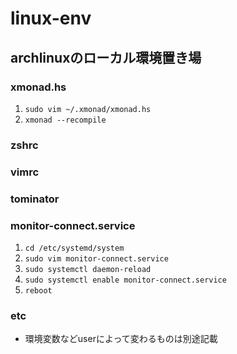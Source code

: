 # linux-env
## archlinuxのローカル環境置き場

### xmonad.hs
1. ```sudo vim ~/.xmonad/xmonad.hs```
2. ```xmonad --recompile```

### zshrc

### vimrc

### tominator

### monitor-connect.service
1. ```cd /etc/systemd/system```
2. ```sudo vim monitor-connect.service```
3. ```sudo systemctl daemon-reload```
4. ```sudo systemctl enable monitor-connect.service```
5. ```reboot```

### etc
- 環境変数などuserによって変わるものは別途記載
